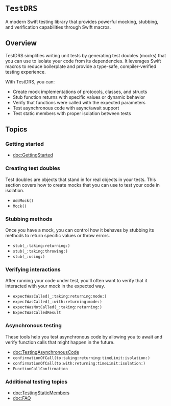 # ``TestDRS``

A modern Swift testing library that provides powerful mocking, stubbing, and verification capabilities through Swift macros.

## Overview

TestDRS simplifies writing unit tests by generating test doubles (mocks) that you can use to isolate your code from its dependencies. It leverages Swift macros to reduce boilerplate and provide a type-safe, compiler-verified testing experience.

With TestDRS, you can:

- Create mock implementations of protocols, classes, and structs
- Stub function returns with specific values or dynamic behavior
- Verify that functions were called with the expected parameters
- Test asynchronous code with async/await support
- Test static members with proper isolation between tests

## Topics

### Getting started

- <doc:GettingStarted>

### Creating test doubles

Test doubles are objects that stand in for real objects in your tests. This section covers how to create mocks that you can use to test your code in isolation.

- ``AddMock()``
- ``Mock()``

### Stubbing methods

Once you have a mock, you can control how it behaves by stubbing its methods to return specific values or throw errors.

- ``stub(_:taking:returning:)``
- ``stub(_:taking:throwing:)``
- ``stub(_:using:)``

### Verifying interactions

After running your code under test, you'll often want to verify that it interacted with your mock in the expected way.

- ``expectWasCalled(_:taking:returning:mode:)``
- ``expectWasCalled(_:with:returning:mode:)``
- ``expectWasNotCalled(_:taking:returning:)``
- ``ExpectWasCalledResult``

### Asynchronous testing

These tools help you test asynchronous code by allowing you to await and verify function calls that might happen in the future.
- <doc:TestingAsynchronousCode>
- ``confirmationOfCall(to:taking:returning:timeLimit:isolation:)``
- ``confirmationOfCall(to:with:returning:timeLimit:isolation:)``
- ``FunctionCallConfirmation``

### Additional testing topics

- <doc:TestingStaticMembers>
- <doc:FAQ>
